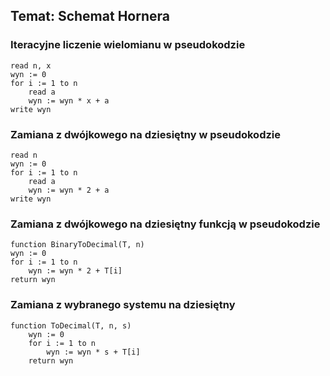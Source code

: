 ## Temat: Schemat Hornera
### Iteracyjne liczenie wielomianu w pseudokodzie
    read n, x
    wyn := 0
    for i := 1 to n
        read a
        wyn := wyn * x + a
    write wyn
### Zamiana z dwójkowego na dziesiętny w pseudokodzie
    read n
    wyn := 0
    for i := 1 to n
        read a
        wyn := wyn * 2 + a
    write wyn

### Zamiana z dwójkowego na dziesiętny funkcją w pseudokodzie
    function BinaryToDecimal(T, n)
    wyn := 0
    for i := 1 to n
        wyn := wyn * 2 + T[i]
    return wyn

### Zamiana z wybranego systemu na dziesiętny
    function ToDecimal(T, n, s)
        wyn := 0
        for i := 1 to n
            wyn := wyn * s + T[i]
        return wyn
